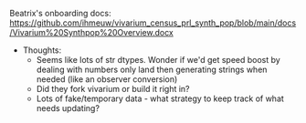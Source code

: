 Beatrix's onboarding docs: https://github.com/ihmeuw/vivarium_census_prl_synth_pop/blob/main/docs/Vivarium%20Synthpop%20Overview.docx
- Thoughts:
    - Seems like lots of str dtypes. Wonder if we'd get speed boost by dealing with numbers only land then generating strings when needed (like an observer conversion)
    - Did they fork vivarium or build it right in?
    - Lots of fake/temporary data - what strategy to keep track of what needs updating?
